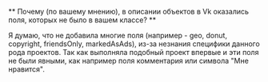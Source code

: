 ** Почему (по вашему мнению), в описании объектов в Vk оказались поля, которых не было в вашем классе? **

 Я думаю, что не добавила многие поля (например -  geo, donut, copyright, friendsOnly, markedAsAds), из-за незнания специфики данного рода проектов. Так как выполняла подобный проект впервые и эти поля не были явными, как например поля комментария или символа "Мне нравится". 
 
 


